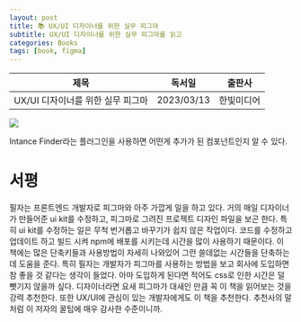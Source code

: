 ```yaml
---
layout: post
title: 📚 UX/UI 디자이너를 위한 실무 피그마
subtitle: UX/UI 디자이너를 위한 실무 피그마를 읽고
categories: Books
tags: [book, figma]
---
```


|      제목       |   독서일   |  출판사  |
| :-------------: | :--------: | :------: |
| UX/UI 디자이너를 위한 실무 피그마 | 2023/03/13 | 한빛미디어 |

![](/images/posts/figma.jpeg)

Intance Finder라는 플러그인을 사용하면 어떤게 추가가 된 컴포넌트인지 알 수 있다.

# 서평

필자는 프론트엔드 개발자로 피그마와 아주 가깝게 일을 하고 있다. 거의 매일 디자이너가 만들어준 ui kit를 수정하고, 피그마로 그려진 프로젝트 디자인 파일을 보곤 한다. 특히 ui kit를 수정하는 일은 무척 번거롭고 바꾸기가 쉽지 않은 작업이다. 코드를 수정하고 업데이트 하고 빌드 시켜 npm에 배포를 시키는데 시간을 많이 사용하기 때문이다. 이 책에는 많은 단축키들과 사용방법이 자세히 나와있어 그런 쓸데없는 시간들을 단축하는데 도움을 준다. 특히 필자는 개발자가 피그마를 사용하는 방법을 보고 회사에 도입하면 참 좋을 것 같다는 생각이 들었다. 아마 도입하게 된다면 적어도 css로 인한 시간은 덜 뺏기지 않을까 싶다. 디자이너라면 요새 피그마가 대새인 만큼 꼭 이 책을 읽어보는 것을 강력 추천한다. 또한 UX/UI에 관심이 있는 개발자에게도 이 책을 추천한다. 추천사의 말처럼 이 저자의 꿀팁에 매우 감사한 수준이니까.

